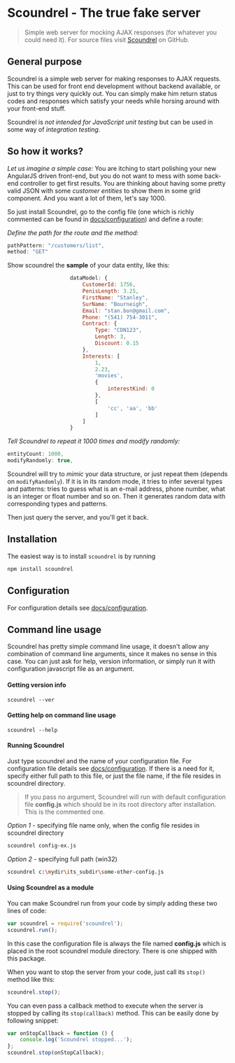 # Scoundrel - The true fake server

> Simple web server for mocking AJAX responses (for whatever you could need it).
    For source files visit  [Scoundrel] on GitHub.
    
## General purpose
Scoundrel is a simple web server for making responses to AJAX requests. This can be used for front end development without backend available, or just to try things very quickly out.
You can simply make him return status codes and responses which satisfy your needs while horsing around with your front-end stuff.

Scoundrel is *not intended for JavaScript unit testing* but can be used in some way of *integration testing*.

## So how it works?

*Let us imagine a simple case:* 
You are itching to start polishing your new AngularJS driven front-end, but you do not want to mess with some back-end controller to get first results. You are thinking about having some pretty valid JSON with some *customer entities* to show them in some grid component. And you want a lot of them, let's say 1000.

So just install Scoundrel, go to the config file (one which is richly commented can be found in [docs/configuration](docs/configuration.md)) and define a route:

*Define the path for the route and the method:*

````javascript
pathPattern: "/customers/list",
method: "GET"
````

Show scoundrel the **sample** of your data entity, like this:

````javascript
                    dataModel: {
                        CustomerId: 1756,
                        PenisLength: 3.25,
                        FirstName: "Stanley",
                        SurName: "Bourneigh",
                        Email: "stan.bon@gmail.com",
                        Phone: "(541) 754-3011",
                        Contract: {
                            Type: "CDN123",
                            Length: 3,
                            Discount: 0.15
                        },
                        Interests: [
                            1,
                            2.23,
                            'movies',
                            {
                                interestKind: 0
                            },
                            [
                                'cc', 'aa', 'bb'
                            ]
                        ]
                    }
````

*Tell Scoundrel to repeat it 1000 times and modify randomly:*

````javascript
entityCount: 1000,
modifyRandomly: true,
````

Scoundrel will try to *mimic* your data structure, or just repeat them (depends on `modifyRandomly`). If it is in its random mode, it tries to infer several types and patterns: tries to guess what is an e-mail address, phone number, what is an integer or float number and so on. Then it generates random data with corresponding types and patterns.

Then just query the server, and you'll get it back.

## Installation

The easiest way is to install `scoundrel` is by running

```bash
npm install scoundrel
```

## Configuration

For configuration details see [docs/configuration](docs/configuration.md).

## Command line usage

Scoundrel has pretty simple command line usage, it doesn't allow any combination of command line arguments, since it makes no sense in this case. You can just ask for help, version information, or simply run it with configuration javascript file as an argument.

#### Getting version info

````
scoundrel --ver
````

#### Getting help on command line usage

````
scoundrel --help
````

#### Running Scoundrel

Just type scoundrel and the name of your configuration file. For configuration file details see [docs/configuration](docs/configuration.md).
If there is a need for it, specify either full path to this file, or just the file name, if the file resides in scoundrel directory.

>If you pass no argument, Scoundrel will run with default configuration file **config.js** which should be in its root directory after installation. This is the commented one.

*Option 1* - specifying file name only, when the config file resides in scoundrel directory

```bash
scoundrel config-ex.js
```

*Option 2* - specifying full path (win32)

```bash
scoundrel c:\mydir\its_subdir\some-other-config.js
```

#### Using Scoundrel as a module

You can make Scoundrel run from your code by simply adding these two lines of code:

````javascript
var scoundrel = require('scoundrel');
scoundrel.run();
```` 
In this case the configuration file is always the file named **config.js** which is placed in the root scoundrel module directory. There is one shipped with this package. 

When you want to stop the server from your code, just call its `stop()` method like this:

````javascript
scoundrel.stop();
````

You can even pass a callback method to execute when the server is stopped by calling its `stop(callback)` method. This can be easily done by following snippet:

````javascript
var onStopCallback = function () {
    console.log('Scoundrel stopped...');
};   
scoundrel.stop(onStopCallback);
````

[Scoundrel]: https://github.com/pehu71/scoundrel
